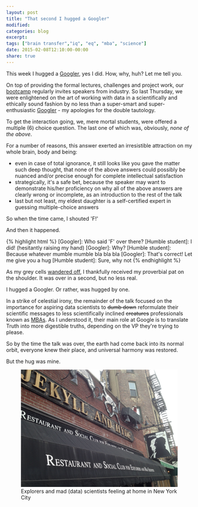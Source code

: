 ```yaml
---
layout: post
title: "That second I hugged a Googler"
modified:
categories: blog
excerpt:
tags: ["brain transfer","iq", "eq", "mba", "science"]
date: 2015-02-08T12:10:00-00:00
share: true
---
```


This week I hugged a [Googler][cassie_kozyrkov], yes I did. How, why, huh? Let me tell you.

On top of providing the formal lectures, challenges and project work, our [bootcamp][metis-datascience] regularly invites speakers from industry.
So last Thursday, we were enlightened on the art of working with data in a scientifically and ethically sound fashion by no less than
a super-smart and super-enthusiastic [Googler][cassie_kozyrkov] - my apologies for the double tautology.

To get the interaction going, we, mere mortal students, were offered a multiple (6) choice question. The last one of which was,
obviously, _none of the above_.

For a number of reasons, this answer exerted an irresistible attraction on my whole brain, body and being:

* even in case of total ignorance, it still looks like you gave the matter such deep thought, that none of the above answers
could possibly be nuanced and/or precise enough for complete intellectual satisfaction
* strategically, it's a safe bet, because the speaker may want to demonstrate his/her proficiency on why all of the above answers are clearly wrong or incomplete, as an introduction to the rest of the talk
* last but not least, my eldest daughter is a self-certified expert in guessing multiple-choice answers

So when the time came, I shouted 'F!'

And then it happened.

{% highlight html %}
[Googler]: Who said 'F' over there?
[Humble student]: I did! (hesitantly raising my hand)
[Googler]: Why?
[Humble student]: Because whatever mumble mumble bla bla bla
[Googler]: That's correct! Let me give you a hug
[Humble student]: Sure, why not
{% endhighlight %}

As my grey cells <a href="http://youtu.be/h8JX1Pl9F_Q?t=38s">wandered off</a>, I thankfully received my
proverbial pat on the shoulder. It was over in a second, but no less real.

I hugged a Googler. Or rather, was hugged by one.

In a strike of celestial irony, the remainder of the talk focused on the importance for aspiring data
scientists to <strike>dumb down</strike> reformulate their scientific messages to less scientifically
inclined <strike>creatures</strike> professionals
known as <a href="http://be.linkedin.com/in/fdurant">MBAs</a>.
As I understood it, their main role at Google is to translate Truth into more digestible truths, depending
on the VP they're trying to please.

So by the time the talk was over, the earth had come back into its normal orbit, everyone knew their place,
and universal harmony was restored.

But the hug was mine.

<figure>
	<img src="/images/jekyll_hyde_mad_scientist.jpg" alt="Jekyll and Hyde: restaurant and social club for explorers and mad scientists"/>
	<figcaption>Explorers and mad (data) scientists feeling at home in New York City</figcaption>
</figure>


[cassie_kozyrkov]: https://www.linkedin.com/profile/view?id=27312399
[metis-datascience]: http://www.thisismetis.com/data-science
